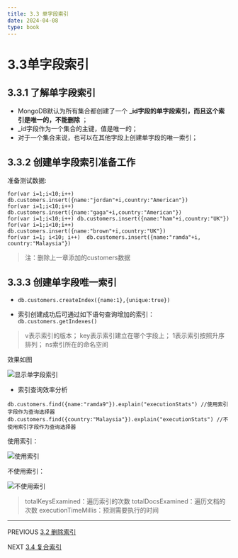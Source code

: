 ```yaml
---
title: 3.3 单字段索引
date: 2024-04-08
type: book
---
```

# 3.3单字段索引
##  3.3.1 了解单字段索引
- MongoDB默认为所有集合都创建了一个 **_id字段的单字段索引，而且这个索引是唯一的，不能删除** ；
- _id字段作为一个集合的主键，值是唯一的；
- 对于一个集合来说，也可以在其他字段上创建单字段的唯一索引；

## 3.3.2 创建单字段索引准备工作
准备测试数据:
```
for(var i=1;i<10;i++) db.customers.insert({name:"jordan"+i,country:"American"})
for(var i=1;i<10;i++) db.customers.insert({name:"gaga"+i,country:"American"})
for(var i=1;i<10;i++) db.customers.insert({name:"ham"+i,country:"UK"})
for(var i=1;i<10;i++) db.customers.insert({name:"brown"+i,country:"UK"})
for(var i=1; i<10; i++)  db.customers.insert({name:"ramda"+i, country:"Malaysia"})
```
>注：删除上一章添加的customers数据



## 3.3.3 创建单字段唯一索引
- ```db.customers.createIndex({name:1},{unique:true})```

- 索引创建成功后可通过如下语句查询增加的索引：
```db.customers.getIndexes()```
>v表示索引的版本；
key表示索引建立在哪个字段上；
1表示索引按照升序排列；
ns索引所在的命名空间

效果如图<p>
![显示单字段索引](https://github.com/pipipanini/starter-hugo-academic/blob/main/content/courses/BigDataStorage/chapter3/images/%E5%9B%BE%E7%89%872.png)<p>


- 索引查询效率分析

```db.customers.find({name:"ramda9"}).explain("executionStats") //使用索引字段作为查询选择器 ```
```db.customers.find({country:"Malaysia"}).explain("executionStats") //不使用索引字段作为查询选择器```
  
使用索引：

![使用索引](https://github.com/pipipanini/starter-hugo-academic/blob/main/content/courses/BigDataStorage/chapter3/images/%E5%9B%BE%E7%89%873.png)


不使用索引：

![不使用索引](https://github.com/pipipanini/starter-hugo-academic/blob/main/content/courses/BigDataStorage/chapter3/images/%E5%9B%BE%E7%89%874.png)

>totalKeysExamined：遍历索引的次数
totalDocsExamined：遍历文档的次数
executionTimeMillis：预测需要执行的时间
---
PREVIOUS
[3.2 删除索引](https://github.com/pipipanini/starter-hugo-academic/blob/main/content/courses/BigDataStorage/chapter3/3.2.md)

NEXT
[3.4 复合索引](https://github.com/pipipanini/starter-hugo-academic/blob/main/content/courses/BigDataStorage/chapter3/3.4.md)
